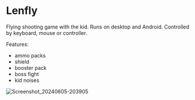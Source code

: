 # Lenfly

Flying shooting game with the kid. Runs on desktop and Android. Controlled by keyboard, mouse or controller.

Features:
- ammo packs
- shield
- booster pack
- boss fight
- kid noises

![Screenshot_20240605-203905](https://github.com/itarato/lenfly/assets/49009/535c4b4b-0016-4e49-8c94-496a005acf15)
